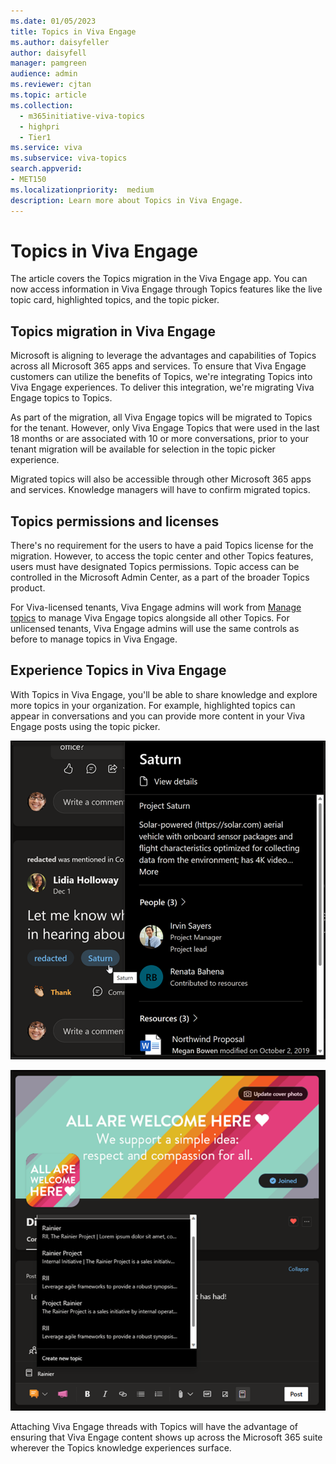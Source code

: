 ```yaml
---
ms.date: 01/05/2023
title: Topics in Viva Engage
ms.author: daisyfeller
author: daisyfell
manager: pamgreen
audience: admin
ms.reviewer: cjtan
ms.topic: article
ms.collection:
  - m365initiative-viva-topics
  - highpri
  - Tier1
ms.service: viva 
ms.subservice: viva-topics 
search.appverid:
- MET150   
ms.localizationpriority:  medium
description: Learn more about Topics in Viva Engage.
---
```


# Topics in Viva Engage

The article covers the Topics migration in the Viva Engage app. You can now access information in Viva Engage through Topics features like the live topic card, highlighted topics, and the topic picker. 

## Topics migration in Viva Engage

Microsoft is aligning to leverage the advantages and capabilities of Topics across all Microsoft 365 apps and services. To ensure that Viva Engage customers can utilize the benefits of Topics, we're integrating Topics into Viva Engage experiences. To deliver this integration, we're migrating Viva Engage topics to Topics. 

As part of the migration, all Viva Engage topics will be migrated to Topics for the tenant. However, only Viva Engage Topics that were used in the last 18 months or are associated with 10 or more conversations, prior to your tenant migration will be available for selection in the topic picker experience.  

Migrated topics will also be accessible through other Microsoft 365 apps and services. Knowledge managers will have to confirm migrated topics.

## Topics permissions and licenses

There's no requirement for the users to have a paid Topics license for the migration. However, to access the topic center and other Topics features, users must have designated Topics permissions. Topic access can be controlled in the Microsoft Admin Center, as a part of the broader Topics product. 

For Viva-licensed tenants, Viva Engage admins will work from [Manage topics](manage-topics.md) to manage Viva Engage topics alongside all other Topics. For unlicensed tenants, Viva Engage admins will use the same controls as before to manage topics in Viva Engage. 

## Experience Topics in Viva Engage

With Topics in Viva Engage, you'll be able to share knowledge and explore more topics in your organization. For example, highlighted topics can appear in conversations and you can provide more content in your Viva Engage posts using the topic picker.

![Screenshot showing topic card when hovering on topic in published Viva Engage post.](../media/knowledge-management/viva-engage-topic-post.png)

![Screenshot showing topic picker when drafting a Viva Engage post.](../media/knowledge-management/viva-engage-topic-picker.png)

Attaching Viva Engage threads with Topics will have the advantage of ensuring that Viva Engage content shows up across the Microsoft 365 suite wherever the Topics knowledge experiences surface. 
